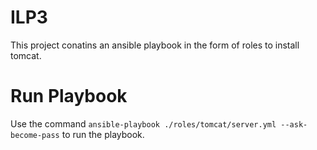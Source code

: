 # ILP3

This project conatins an ansible playbook in the form of roles to install tomcat.

# Run Playbook

Use the command `ansible-playbook ./roles/tomcat/server.yml --ask-become-pass` to run the playbook.